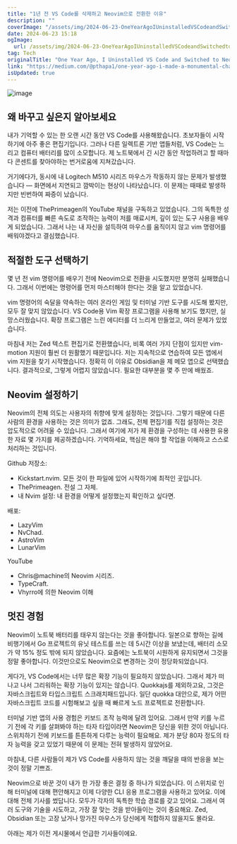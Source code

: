 ```yaml
---
title: "1년 전 VS Code를 삭제하고 Neovim으로 전환한 이유"
description: ""
coverImage: "/assets/img/2024-06-23-OneYearAgoIUninstalledVSCodeandSwitchedtoNeovim_0.png"
date: 2024-06-23 15:18
ogImage: 
  url: /assets/img/2024-06-23-OneYearAgoIUninstalledVSCodeandSwitchedtoNeovim_0.png
tag: Tech
originalTitle: "One Year Ago, I Uninstalled VS Code and Switched to Neovim"
link: "https://medium.com/@pthapa1/one-year-ago-i-made-a-monumental-change-uninstalled-vs-code-and-switched-to-neovim-3e8d078c87ad"
isUpdated: true
---
```







![image](/assets/img/2024-06-23-OneYearAgoIUninstalledVSCodeandSwitchedtoNeovim_0.png)

## 왜 바꾸고 싶은지 알아보세요

내가 기억할 수 있는 한 오랜 시간 동안 VS Code를 사용해왔습니다. 초보자들이 시작하기에 아주 좋은 편집기입니다. 그러나 다른 일렉트론 기반 앱들처럼, VS Code는 느리고 컴퓨터 배터리를 많이 소모합니다. 제 노트북에서 긴 시간 동안 작업하려고 할 때마다 콘센트를 찾아야하는 번거로움에 지쳐갔습니다.

거기에다가, 동시에 내 Logitech M510 시리즈 마우스가 작동하지 않는 문제가 발생했습니다 — 화면에서 지연되고 깜박이는 현상이 나타났습니다. 이 문제는 때때로 발생하지만 빈번하여 짜증이 났습니다.


<div class="content-ad"></div>

저는 이전에 ThePrimeagen의 YouTube 채널을 구독하고 있었습니다. 그의 독특한 성격과 컴퓨터를 빠른 속도로 조작하는 능력이 저를 매료시켜, 깊이 있는 도구 사용을 배우게 되었습니다. 그래서 나는 내 자신을 설득하여 마우스를 움직이지 않고 vim 명령어를 배워야겠다고 결심했습니다.

## 적절한 도구 선택하기

몇 년 전 vim 명령어를 배우기 전에 Neovim으로 전환을 시도했지만 분명히 실패했습니다. 그래서 이번에는 명령어를 먼저 마스터해야 한다는 것을 알고 있었습니다.

vim 명령어의 숙달을 약속하는 여러 온라인 게임 및 터미널 기반 도구를 시도해 봤지만, 모두 잘 맞지 않았습니다. VS Code용 Vim 확장 프로그램을 사용해 보기도 했지만, 실망스러웠습니다. 확장 프로그램은 느린 에디터를 더 느리게 만들었고, 여러 문제가 있었습니다.

<div class="content-ad"></div>

마침내 저는 Zed 텍스트 편집기로 전환했습니다, 비록 여러 가지 단점이 있지만 vim-motion 지원이 훨씬 더 원활했기 때문입니다. 저는 지속적으로 연습하여 모든 앱에서 vim 지원을 찾기 시작했습니다. 정확히 이 이유로 Obsidian을 제 메모 앱으로 선택했습니다. 결과적으로, 그렇게 어렵지 않았습니다. 필요한 대부분을 몇 주 만에 배웠죠.

## Neovim 설정하기

Neovim의 전체 의도는 사용자의 취향에 맞게 설정하는 것입니다. 그렇기 때문에 다른 사람의 환경을 사용하는 것은 의미가 없죠. 그래도, 전체 편집기를 직접 설정하는 것은 압도적으로 어려울 수 있습니다. 그래서 여기에 저가 제 환경을 구성하는 데 사용한 유용한 자료 몇 가지를 제공하겠습니다. 기억하세요, 핵심은 해야 할 작업을 이해하고 스스로 처리하는 것입니다.

Github 저장소:

<div class="content-ad"></div>

- Kickstart.nvim. 모든 것이 한 파일에 있어 시작하기에 최적인 곳입니다.
- ThePrimeagen. 전설 그 자체.
- 내 Nvim 설정: 내 환경을 어떻게 설정했는지 확인하고 싶다면.

배포:

- LazyVim
- NvChad.
- AstroVim
- LunarVim

YouTube

<div class="content-ad"></div>

- Chris@machine의 Neovim 시리즈.
- TypeCraft.
- Vhyrro에 의한 Neovim 이해

## 멋진 경험

Neovim이 노트북 배터리를 태우지 않는다는 것을 좋아합니다. 일본으로 향하는 길에 비행기에서 Go 프로젝트의 유닛 테스트를 쓰는 데 5시간 이상을 보냈는데, 배터리 소모가 약 15% 정도 밖에 되지 않았습니다. 요즘에는 노트북이 시원하게 유지되면서 그것을 정말 좋아합니다. 이것만으로도 Neovim으로 변경하는 것이 정당화되었습니다.

게다가, VS Code에서는 너무 많은 확장 기능이 필요하지 않았습니다. 그래서 제가 떠나고 나서 그리워하는 확장 기능이 있지는 않습니다. Quokkajs를 제외하고요, 그것은 자바스크립트와 타입스크립트 스크래치패드입니다. 일단 quokka 대안으로, 제가 어떤 자바스크립트 코드를 시험해보고 싶을 때 빠르게 노드 프로젝트로 전환합니다.

<div class="content-ad"></div>

터미널 기반 앱의 사용 경험은 키보드 조작 능력에 달려 있어요. 그래서 만약 키를 누르기 전에 각 키를 살펴봐야 하는 타자 타입이라면 Neovim은 당신을 위한 것이 아닙니다. 스위치하기 전에 키보드를 튼튼하게 다루는 능력이 필요해요. 제가 분당 80자 정도의 타자 능력을 갖고 있었기 때문에 이 문제는 전혀 발생하지 않았어요.

마침내, 다른 사람들이 제가 VS Code를 사용하지 않는 것을 깨달을 때의 반응을 보는 것이 정말 기쁘죠.

Neovim으로 바꾼 것이 내가 한 가장 좋은 결정 중 하나가 되었습니다. 이 스위치로 인해 터미널에 대해 편안해지고 이제 다양한 CLI 응용 프로그램을 사용하고 있어요. 이에 대해 전체 기사를 썼답니다. 모두가 각자의 독특한 학습 경로를 갖고 있어요. 그래서 여러 도구와 기술을 시도하고, 가장 잘 맞는 것을 받아들이는 것이 중요해요. Zed, Obsidian 또는 고장 났거나 망가진 마우스가 당신에게 적합하지 않을지도 몰라요.

아래는 제가 이전 게시물에서 언급한 기사들이에요.